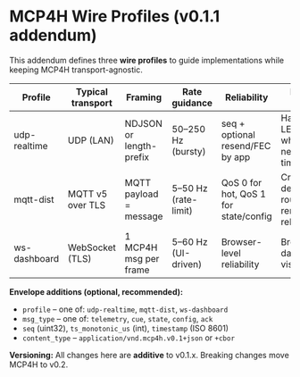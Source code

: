 # MCP4H Wire Profiles (v0.1.1 addendum)

This addendum defines three **wire profiles** to guide implementations while keeping MCP4H transport-agnostic.

| Profile        | Typical transport | Framing                 | Rate guidance        | Reliability                           | Intended use                            |
|----------------|-------------------|-------------------------|----------------------|----------------------------------------|------------------------------------------|
| udp-realtime   | UDP (LAN)         | NDJSON or length-prefix | 50–250 Hz (bursty)  | seq + optional resend/FEC by app       | Haptics, LEDs, wheels, near-real-time    |
| mqtt-dist      | MQTT v5 over TLS  | MQTT payload = message  | 5–50 Hz (rate-limit)| QoS 0 for hot, QoS 1 for state/config  | Cross-device routing / remote relays     |
| ws-dashboard   | WebSocket (TLS)   | 1 MCP4H msg per frame   | 5–60 Hz (UI-driven) | Browser-level reliability              | Browser dashboards / visualizations      |

**Envelope additions (optional, recommended):**

- `profile` – one of: `udp-realtime`, `mqtt-dist`, `ws-dashboard`  
- `msg_type` – one of: `telemetry`, `cue`, `state`, `config`, `ack`  
- `seq` (uint32), `ts_monotonic_us` (int), `timestamp` (ISO 8601)  
- `content_type` – `application/vnd.mcp4h.v0.1+json` or `+cbor`

**Versioning:** All changes here are **additive** to v0.1.x. Breaking changes move MCP4H to v0.2.

